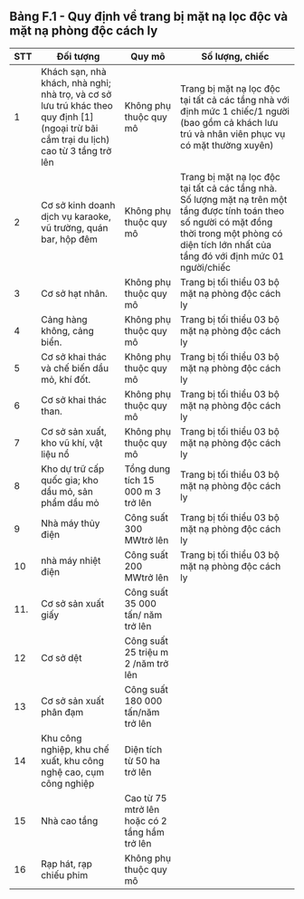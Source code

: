 ## Bảng F.1 - Quy định về trang bị mặt nạ lọc độc và mặt nạ phòng độc cách ly

|   STT | Đối tượng                                                                                                                               | Quy mô                            | Số lượng, chiếc                                                                                                                                                                                            |
|-------|-----------------------------------------------------------------------------------------------------------------------------------------|-----------------------------------|------------------------------------------------------------------------------------------------------------------------------------------------------------------------------------------------------------|
|     1 | Khách sạn, nhà khách, nhà nghỉ; nhà trọ, và cơ sở lưu trú khác theo quy định [1] (ngoại trừ bãi cắm trại du lịch) cao từ 3 tầng trở lên | Không phụ thuộc quy mô            | Trang bị mặt nạ lọc độc tại tất cả các tầng nhà với định mức 1 chiếc/1 người (bao gồm cả khách lưu trú và nhân viên phục vụ có mặt thường xuyên)                                                           |
|     2 | Cơ sở kinh doanh dịch vụ karaoke, vũ trường, quán bar, hộp đêm                                                                          | Không phụ thuộc quy mô            | Trang bị mặt nạ lọc độc tại tất cả các tầng nhà. Số lượng mặt nạ trên một tầng được tính toán theo số người có mặt đồng thời trong một phòng có diện tích lớn nhất của tầng đó với định mức 01 người/chiếc |
|     3 | Cơ sở hạt nhân.                                                                                                                         | Không phụ thuộc quy mô            | Trang bị tối thiểu 03 bộ mặt nạ phòng độc cách ly                                                                                                                                                          |
|     4 | Cảng hàng không, cảng biển.                                                                                                             | Không phụ thuộc quy mô            | Trang bị tối thiểu 03 bộ mặt nạ phòng độc cách ly                                                                                                                                                          |
|     5 | Cơ sở khai thác và chế biến dầu mỏ, khí đốt.                                                                                            | Không phụ thuộc quy mô            | Trang bị tối thiểu 03 bộ mặt nạ phòng độc cách ly                                                                                                                                                          |
|     6 | Cơ sở khai thác than.                                                                                                                   | Không phụ thuộc quy mô            | Trang bị tối thiểu 03 bộ mặt nạ phòng độc cách ly                                                                                                                                                          |
|     7 | Cơ sở sản xuất, kho vũ khí, vật liệu nổ                                                                                                 | Không phụ thuộc quy mô            | Trang bị tối thiểu 03 bộ mặt nạ phòng độc cách ly                                                                                                                                                          |
|     8 | Kho dự trữ cấp quốc gia; kho dầu mỏ, sản phẩm dầu mỏ                                                                                    | Tổng dung tích 15 000 m 3 trở lên | Trang bị tối thiểu 03 bộ mặt nạ phòng độc cách ly                                                                                                                                                          |
|     9 | Nhà máy thủy điện                                                                                                                       | Công suất 300 MWtrở lên           | Trang bị tối thiểu 03 bộ mặt nạ phòng độc cách ly                                                                                                                                                          |
|    10 | nhà máy nhiệt điện                                                                                                                      | Công suất 200 MWtrở lên           | Trang bị tối thiểu 03 bộ mặt nạ phòng độc cách ly                                                                                                                                                          |
|   11. | Cơ sở sản xuất giấy                                               | Công suất 35 000 tấn/ năm trở lên             |
|    12 | Cơ sở dệt                                                         | Công suất 25 triệu m 2 /năm trở lên           |
|    13 | Cơ sở sản xuất phân đạm                                           | Công suất 180 000 tấn/năm trở lên             |
|    14 | Khu công nghiệp, khu chế xuất, khu công nghệ cao, cụm công nghiệp | Diện tích từ 50 ha trở lên                    |
|    15 | Nhà cao tầng                                                      | Cao từ 75 mtrở lên hoặc có 2 tầng hầm trở lên |
|    16 | Rạp hát, rạp chiếu phim                                           | Không phụ thuộc quy mô                        |
